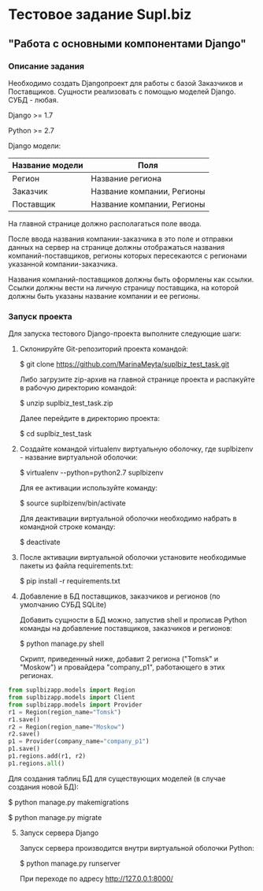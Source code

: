# Тестовое задание Supl.biz 
## "Работа с основными компонентами Django"

### Описание задания

Необходимо создать Django­проект для работы с базой Заказчиков и Поставщиков. 
Сущности реализовать с помощью моделей Django.
СУБД - любая. 

Django >= 1.7 

Python >= 2.7

Django модели:  

|Название модели |  Поля |
| --- | --- |
| Регион  | Название региона |
Заказчик |  Название компании, Регионы | 
Поставщик | Название компании, Регионы |

На главной странице должно располагаться поле ввода. 
 
После ввода названия компании-заказчика в это поле и отправки данных на сервер на 
странице должны отображаться названия компаний-поставщиков, регионы которых 
пересекаются с регионами указанной компании-заказчика. 
 
Названия компаний-поставщиков должны быть оформлены как ссылки. Ссылки 
должны вести на личную страницу поставщика, на которой должны быть указаны 
название компании и ее регионы.

### Запуск проекта

Для запуска тестового Django-проекта выполните следующие шаги:

1. Склонируйте Git-репозиторий проекта командой:

   $ git clone https://github.com/MarinaMeyta/suplbiz_test_task.git

   Либо загрузите zip-архив на главной странице проекта и распакуйте в рабочую директорию командой:
   
   $ unzip suplbiz\_test\_task.zip

   Далее перейдите в директорию проекта:
   
   $ cd suplbiz\_test\_task

2. Cоздайте командой virtualenv виртуальную оболочку, где suplbizenv - название виртуальной оболочки:

   $ virtualenv --python=python2.7 suplbizenv

   Для ее активации используйте команду:
   
   $ source suplbizenv/bin/activate

   Для деактивации виртуальной оболочки необходимо набрать в командной строке команду:
   
   $ deactivate

3. После активации виртуальной оболочки установите необходимые пакеты из файла requirements.txt:

   $ pip install -r requirements.txt
   
4. Добавление в БД поставщиков, заказчиков и регионов (по умолчанию СУБД SQLite)

   Добавить сущности в БД можно, запустив shell и прописав Python команды на добавление поставщиков, заказчиков и регионов:

   $ python manage.py shell
   
   Скрипт, приведенный ниже, добавит 2 региона ("Tomsk" и "Moskow") и провайдера "company_p1", работающего в этих регионах.

```python
from suplbizapp.models import Region
from suplbizapp.models import Client
from suplbizapp.models import Provider
r1 = Region(region_name="Tomsk")
r1.save()
r2 = Region(region_name="Moskow")
r2.save()
p1 = Provider(company_name="company_p1")
p1.save()
p1.regions.add(r1, r2)
p1.regions.all()
```
   Для создания таблиц БД для существующих моделей (в случае создания новой БД):

   $ python manage.py makemigrations
   
   $ python manage.py migrate

5. Запуск сервера Django

   Запуск сервера производится внутри виртуальной оболочки Python:
   
   $ python manage.py runserver
   
   При переходе по адресу http://127.0.0.1:8000/ 
